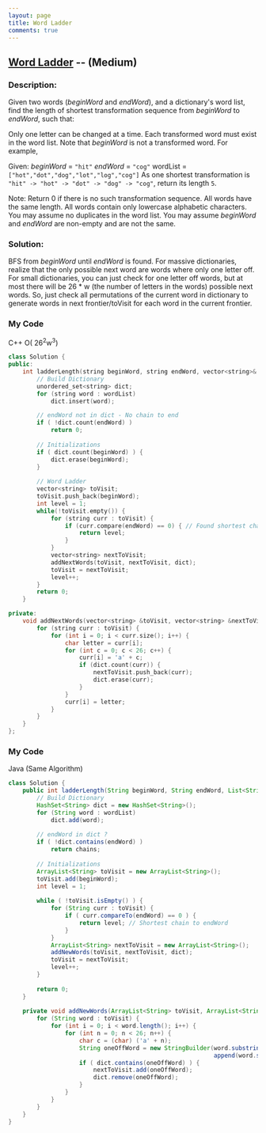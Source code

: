 ```yaml
---
layout: page
title: Word Ladder
comments: true
---
```


## [Word Ladder](https://leetcode.com/problems/word-ladder/description/) -- (Medium)

### Description:
Given two words (*beginWord* and *endWord*), and a dictionary's word list, find the length of shortest transformation sequence from *beginWord* to *endWord*, such that:  
  
Only one letter can be changed at a time.
Each transformed word must exist in the word list. Note that *beginWord* is not a transformed word.
For example,

Given:
*beginWord* = ```"hit"```
*endWord* = ```"cog"```
wordList = ```["hot","dot","dog","lot","log","cog"]```
As one shortest transformation is ```"hit" -> "hot" -> "dot" -> "dog" -> "cog"```,
return its length ```5```.

Note:
Return 0 if there is no such transformation sequence.
All words have the same length.
All words contain only lowercase alphabetic characters.
You may assume no duplicates in the word list.
You may assume *beginWord* and *endWord* are non-empty and are not the same.
  
### Solution:  
BFS from *beginWord* until *endWord* is found. For massive dictionaries, realize that the only possible next word are words where only one letter off. For small dictionaries, you can just check for one letter off words, but at most there will be 26 * w (the number of letters in the words) possible next words. So, just check all permutations of the current word in dictionary to generate words in next frontier/toVisit for each word in the current frontier.
  
### My Code 
C++ O( 26<sup>2</sup>w<sup>3</sup>)
```c++
class Solution {
public:
    int ladderLength(string beginWord, string endWord, vector<string>& wordList) {
        // Build Dictionary
        unordered_set<string> dict;
        for (string word : wordList)
            dict.insert(word);

        // endWord not in dict - No chain to end
        if ( !dict.count(endWord) )
            return 0;
        
        // Initializations
        if ( dict.count(beginWord) ) {
            dict.erase(beginWord);
        }
        
        // Word Ladder
        vector<string> toVisit;
        toVisit.push_back(beginWord);
        int level = 1;
        while(!toVisit.empty()) {
            for (string curr : toVisit) {
                if (curr.compare(endWord) == 0) { // Found shortest chain
                    return level;
                }
            }
            vector<string> nextToVisit;
            addNextWords(toVisit, nextToVisit, dict);
            toVisit = nextToVisit;
            level++;
        }
        return 0;
    }

private:
    void addNextWords(vector<string> &toVisit, vector<string> &nextToVisit, unordered_set<string> &dict) {
        for (string curr : toVisit) {
            for (int i = 0; i < curr.size(); i++) {
                char letter = curr[i];
                for (int c = 0; c < 26; c++) {
                    curr[i] = 'a' + c;
                    if (dict.count(curr)) {
                        nextToVisit.push_back(curr);
                        dict.erase(curr);
                    }
                }
                curr[i] = letter;
            }
        }
    }
};
```

### My Code
Java (Same Algorithm)
```java
class Solution {
    public int ladderLength(String beginWord, String endWord, List<String> wordList) {
        // Build Dictionary
        HashSet<String> dict = new HashSet<String>();
        for (String word : wordList) 
            dict.add(word);
        
        // endWord in dict ?
        if ( !dict.contains(endWord) )
            return chains;
        
        // Initializations
        ArrayList<String> toVisit = new ArrayList<String>();
        toVisit.add(beginWord);
        int level = 1;
            
        while ( !toVisit.isEmpty() ) {
            for (String curr : toVisit) {
                if ( curr.compareTo(endWord) == 0 ) {
                    return level; // Shortest chain to endWord
                }
            }
            ArrayList<String> nextToVisit = new ArrayList<String>();
            addNewWords(toVisit, nextToVisit, dict);
            toVisit = nextToVisit;
            level++;
        }
        
        return 0;
    }
    
    private void addNewWords(ArrayList<String> toVisit, ArrayList<String> nextToVisit, HashSet<String> dict) {
        for (String word : toVisit) {
            for (int i = 0; i < word.length(); i++) {  
                for (int n = 0; n < 26; n++) {
                    char c = (char) ('a' + n);
                    String oneOffWord = new StringBuilder(word.substring(0, i)).append(c).
                                                          append(word.substring(i + 1)).toString();
                    if ( dict.contains(oneOffWord) ) {
                        nextToVisit.add(oneOffWord);
                        dict.remove(oneOffWord);
                    }
                }
            }
        }
    }
}
```
